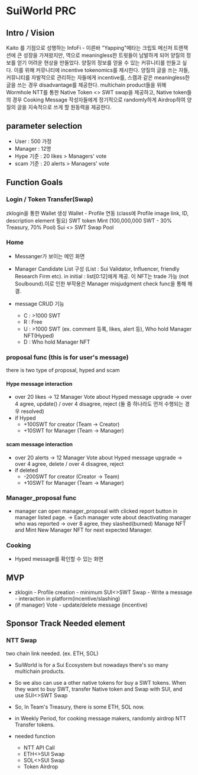 # SuiWorld PRC

## Intro / Vision
Kaito 를 기점으로 성행하는 InfoFi - 이른바 "Yapping"메타는 크립토 메신저 트랜잭션에 큰 성장을 가져왔지만, 역으로 meaningless한 트윗들이 남발하게 되어 양질의 정보를 얻기 어려운 현상을 만들었다.
양질의 정보를 얻을 수 있는 커뮤니티를 만들고 싶다. 이를 위해 커뮤니티에 incentive tokenomics를 제시한다. 양질의 글을 쓰는 자들, 커뮤니티를 자발적으로 관리하는 자들에게 incentive를, 스캠과 같은 meaningless한 글을 쓰는 경우 disadvantage를 제공한다. multichain product들을 위해 Wormhole NTT를 통한 Native Token <> SWT swap을 제공하고, Native token들의 경우 Cooking Message 작성자들에게 정기적으로 randomly하게 Airdrop하여 양질의 글을 지속적으로 쓰게 할 원동력을 제공한다.

## parameter selection

- User : 500 가정
- Manager : 12명
- Hype 기준 : 20 likes > Managers' vote
- scam 기준 : 20 alerts > Managers' vote

## Function Goals

### Login / Token Transfer(Swap)
zklogin을 통한 Wallet 생성
Wallet - Profile 연동 (class에 Profile image link, ID, description element 필요)
SWT token Mint (100,000,000 SWT - 30% Treasury, 70% Pool)
Sui <> SWT Swap Pool

### Home
- Messanger가 보이는 메인 화면
- Manager Candidate List 구성 (List : Sui Validator, Influencer, friendly Research Firm etc). in initial : list[0:12]에게 제공. 이 NFT는 trade 가능 (not Soulbound).이로 인한 부작용은 Manager misjudgment check func을 통해 해결.

- message CRUD 기능
    - C : >1000 SWT
    - R : Free
    - U : >1000 SWT (ex. comment 등록, likes, alert 등), Who hold Manager NFT(Hyped)
    - D : Who hold Manager NFT

### proposal func (this is for user's message)
there is two type of proposal, hyped and scam
#### Hype message interaction
- over 20 likes -> 12 Manager Vote about Hyped message upgrade -> over 4 agree, update() / over 4 disagree, reject (둘 중 하나라도 먼저 수행되는 경우 resolved)
- if Hyped
    - +100SWT for creator (Team -> Creator)
    - +10SWT for Manager (Team -> Manager)

#### scam message interaction
- over 20 alerts -> 12 Manager Vote about Hyped message upgrade -> over 4 agree, delete / over 4 disagree, reject
- if deleted
    - -200SWT for creator (Creator -> Team)
    - +10SWT for Manager (Team -> Manager)

### Manager_proposal func
 - manager can open manager_proposal with clicked report button in manager listed page. -> Each manager vote about deactivating manager who was reported -> over 8 agree, they slashed(burned) Manage NFT and Mint New Manager NFT for next expected Manager.

### Cooking
 - Hyped message를 확인할 수 있는 화면

## MVP

- zklogin - Profile creation - minimum SUI<>SWT Swap - Write a message - interaction in platform(incentive/slashing)
- (if manager) Vote - update/delete message (incentive)


## Sponsor Track Needed element

### NTT Swap
two chain link needed.
(ex. ETH, SOL)

- SuiWorld is for a Sui Ecosystem but nowadays there's so many multichain products.
- So we also can use a other native tokens for buy a SWT tokens. When they want to buy SWT, transfer Native token and Swap with SUI, and use SUI<>SWT Swap
- So, In Team's Treasury, there is some ETH, SOL now.
- in Weekly Period, for cooking message makers, randomly airdrop NTT Transfer tokens.

- needed function
    - NTT API Call
    - ETH<>SUI Swap
    - SOL<>SUI Swap
    - Token Airdrop
